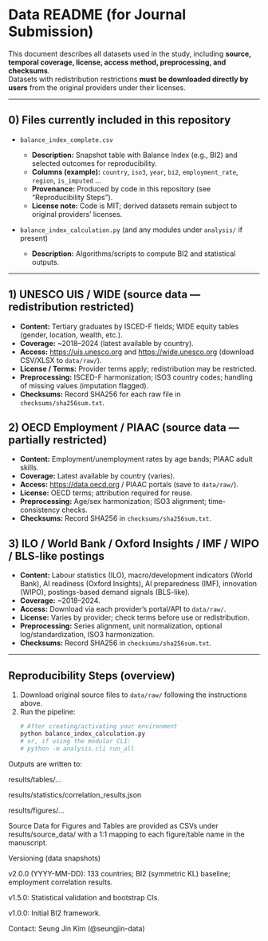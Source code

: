 # Data README (for Journal Submission)

This document describes all datasets used in the study, including **source, temporal coverage, license, access method, preprocessing, and checksums**.  
Datasets with redistribution restrictions **must be downloaded directly by users** from the original providers under their licenses.

---

## 0) Files currently included in this repository
- `balance_index_complete.csv`  
  - **Description:** Snapshot table with Balance Index (e.g., BI2) and selected outcomes for reproducibility.  
  - **Columns (example):** `country`, `iso3`, `year`, `bi2`, `employment_rate`, `region`, `is_imputed` …  
  - **Provenance:** Produced by code in this repository (see “Reproducibility Steps”).  
  - **License note:** Code is MIT; derived datasets remain subject to original providers’ licenses.

- `balance_index_calculation.py` (and any modules under `analysis/` if present)  
  - **Description:** Algorithms/scripts to compute BI2 and statistical outputs.

---

## 1) UNESCO UIS / WIDE (source data — redistribution restricted)
- **Content:** Tertiary graduates by ISCED-F fields; WIDE equity tables (gender, location, wealth, etc.).  
- **Coverage:** ~2018–2024 (latest available by country).  
- **Access:** https://uis.unesco.org and https://wide.unesco.org (download CSV/XLSX to `data/raw/`).  
- **License / Terms:** Provider terms apply; redistribution may be restricted.  
- **Preprocessing:** ISCED-F harmonization; ISO3 country codes; handling of missing values (imputation flagged).  
- **Checksums:** Record SHA256 for each raw file in `checksums/sha256sum.txt`.

## 2) OECD Employment / PIAAC (source data — partially restricted)
- **Content:** Employment/unemployment rates by age bands; PIAAC adult skills.  
- **Coverage:** Latest available by country (varies).  
- **Access:** https://data.oecd.org / PIAAC portals (save to `data/raw/`).  
- **License:** OECD terms; attribution required for reuse.  
- **Preprocessing:** Age/sex harmonization; ISO3 alignment; time-consistency checks.  
- **Checksums:** Record SHA256 in `checksums/sha256sum.txt`.

## 3) ILO / World Bank / Oxford Insights / IMF / WIPO / BLS-like postings
- **Content:** Labour statistics (ILO), macro/development indicators (World Bank), AI readiness (Oxford Insights), AI preparedness (IMF), innovation (WIPO), postings-based demand signals (BLS-like).  
- **Coverage:** ~2018–2024.  
- **Access:** Download via each provider’s portal/API to `data/raw/`.  
- **License:** Varies by provider; check terms before use or redistribution.  
- **Preprocessing:** Series alignment, unit normalization, optional log/standardization, ISO3 harmonization.  
- **Checksums:** Record SHA256 in `checksums/sha256sum.txt`.

---

## Reproducibility Steps (overview)
1. Download original source files to `data/raw/` following the instructions above.  
2. Run the pipeline:
   ```bash
   # After creating/activating your environment
   python balance_index_calculation.py
   # or, if using the modular CLI:
   # python -m analysis.cli run_all

Outputs are written to:

results/tables/…

results/statistics/correlation_results.json

results/figures/…

Source Data for Figures and Tables are provided as CSVs under results/source_data/ with a 1:1 mapping to each figure/table name in the manuscript.

Versioning (data snapshots)

v2.0.0 (YYYY-MM-DD): 133 countries; BI2 (symmetric KL) baseline; employment correlation results.

v1.5.0: Statistical validation and bootstrap CIs.

v1.0.0: Initial BI2 framework.

Contact: Seung Jin Kim (@seungjin-data)

